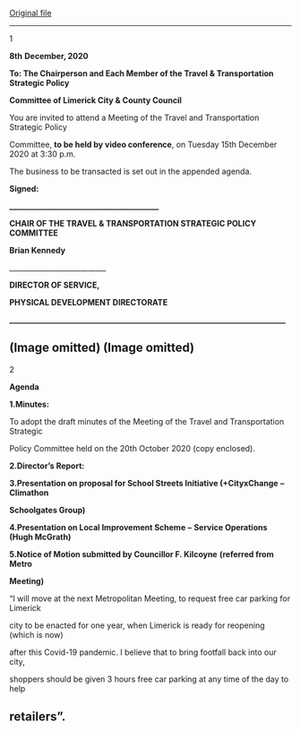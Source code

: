 [Original file](https://www.limerick.ie/sites/default/files/media/documents/2021-01/agenda-meeting-of-the-travel-and-transportation-spc-15th-dec-2020.pdf)

---
1

**8th** **December, 2020**

**To: The Chairperson and Each Member of the Travel & Transportation Strategic Policy**

**Committee of Limerick City & County Council**

You are invited to attend a Meeting of the Travel and Transportation Strategic Policy

Committee, **to be held by video conference**, on Tuesday 15th December 2020 at 3:30 p.m.

The business to be transacted is set out in the appended agenda.

**Signed:**

**\_\_\_\_\_\_\_\_\_\_\_\_\_\_\_\_\_\_\_\_\_\_\_\_\_\_\_\_\_\_\_\_\_\_\_\_\_\_\_\_**

**CHAIR OF THE TRAVEL & TRANSPORTATION STRATEGIC POLICY COMMITTEE**

**Brian Kennedy**

\_\_\_\_\_\_\_\_\_\_\_\_\_\_\_\_\_\_\_\_\_\_\_\_\_\_\_

**DIRECTOR OF SERVICE,**

**PHYSICAL DEVELOPMENT DIRECTORATE**

**\_\_\_\_\_\_\_\_\_\_\_\_\_\_\_\_\_\_\_\_\_\_\_\_\_\_\_\_\_\_\_\_\_\_\_\_\_\_\_\_\_\_\_\_\_\_\_\_\_\_\_\_\_\_\_\_\_\_\_\_\_\_\_\_\_\_\_\_\_\_\_\_\_\_**

(Image omitted)
(Image omitted)
---
2

**Agenda**

**1.Minutes:**

To adopt the draft minutes of the Meeting of the Travel and Transportation Strategic

Policy Committee held on the 20th October 2020 (copy enclosed).

**2.Director’s Report:**

**3.Presentation on proposal for School Streets Initiative (+CityxChange** **–** **Climathon**

**Schoolgates Group)**

**4.Presentation on Local Improvement Scheme** **–** **Service Operations (Hugh McGrath)**

**5.Notice of Motion submitted by Councillor F. Kilcoyne** **(referred from Metro**

**Meeting)**

“I will move at the next Metropolitan Meeting, to request free car parking for Limerick

city to be enacted for one year, when Limerick is ready for reopening (which is now)

after this Covid-19 pandemic. I believe that to bring footfall back into our city,

shoppers should be given 3 hours free car parking at any time of the day to help

retailers”.
---
